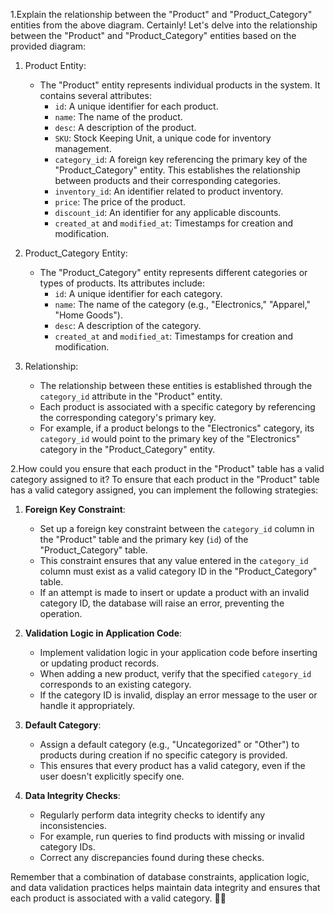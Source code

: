 1.Explain the relationship between the "Product" and "Product_Category" entities from the above diagram.
Certainly! Let's delve into the relationship between the "Product" and "Product_Category" entities based on the provided diagram:

1. Product Entity:
   - The "Product" entity represents individual products in the system. It contains several attributes:
     - `id`: A unique identifier for each product.
     - `name`: The name of the product.
     - `desc`: A description of the product.
     - `SKU`: Stock Keeping Unit, a unique code for inventory management.
     - `category_id`: A foreign key referencing the primary key of the "Product_Category" entity. This establishes the relationship between products and their corresponding categories.
     - `inventory_id`: An identifier related to product inventory.
     - `price`: The price of the product.
     - `discount_id`: An identifier for any applicable discounts.
     - `created_at` and `modified_at`: Timestamps for creation and modification.

2. Product_Category Entity:
   - The "Product_Category" entity represents different categories or types of products. Its attributes include:
     - `id`: A unique identifier for each category.
     - `name`: The name of the category (e.g., "Electronics," "Apparel," "Home Goods").
     - `desc`: A description of the category.
     - `created_at` and `modified_at`: Timestamps for creation and modification.

3. Relationship:
   - The relationship between these entities is established through the `category_id` attribute in the "Product" entity.
   - Each product is associated with a specific category by referencing the corresponding category's primary key.
   - For example, if a product belongs to the "Electronics" category, its `category_id` would point to the primary key of the "Electronics" category in the "Product_Category" entity.

2.How could you ensure that each product in the "Product" table has a valid category assigned to it?
To ensure that each product in the "Product" table has a valid category assigned, you can implement the following strategies:

1. **Foreign Key Constraint**:
   - Set up a foreign key constraint between the `category_id` column in the "Product" table and the primary key (`id`) of the "Product_Category" table.
   - This constraint ensures that any value entered in the `category_id` column must exist as a valid category ID in the "Product_Category" table.
   - If an attempt is made to insert or update a product with an invalid category ID, the database will raise an error, preventing the operation.

2. **Validation Logic in Application Code**:
   - Implement validation logic in your application code before inserting or updating product records.
   - When adding a new product, verify that the specified `category_id` corresponds to an existing category.
   - If the category ID is invalid, display an error message to the user or handle it appropriately.

3. **Default Category**:
   - Assign a default category (e.g., "Uncategorized" or "Other") to products during creation if no specific category is provided.
   - This ensures that every product has a valid category, even if the user doesn't explicitly specify one.

4. **Data Integrity Checks**:
   - Regularly perform data integrity checks to identify any inconsistencies.
   - For example, run queries to find products with missing or invalid category IDs.
   - Correct any discrepancies found during these checks.

Remember that a combination of database constraints, application logic, and data validation practices helps maintain data integrity and ensures that each product is associated with a valid category. 🛒✨
